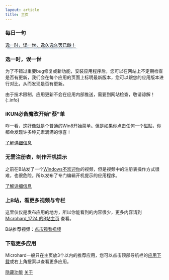 ```yaml
---
layout: article
title: 主页
---
```


### 每日一句

<a href="#" id="hitokoto_text" style="color:#000;text-shadow: 5px 5px 2.5px #bcd;">逸一时，误一世，逸久逸久罢已龄！</a>
<br>
<script type="text/javascript" src="title.js"></script>

### 逸一时，误一世

为了不错过重要bug修复或新功能，安装应用程序后，您可以在网站上不定期检查是否有更新，我们会在每个应用的页面上标明最新版本，您可以跟您的应用版本进行对比，从而发现是否有更新。

由于技术限制，应用更新不会在应用内部推送，需要到网站检查，敬请谅解！
{:.info}

### iKUN必备魔改开始"蔡"单

咋一看，这好像就是个普通的Win8开始菜单。但是如果你点击任何一个磁贴，你都会发现许多坤元素满满的惊喜！

[了解详细信息](2023/01/25/cxk.html)

### 无需注册表，制作开机提示

之前在B站发了一个[Windows不欢迎你](https://b23.tv/oQV8VMP)的视频，但是视频中的注册表操作方式很难，也很危险。所以发布了专门编辑开机提示的应用程序。

[了解详细信息](2023/01/20/winwelcome.html)

### 上B站，看更多视频与专栏

这里仅仅是发布应用的地方，所以你能看到的内容很少，更多内容请到 [Microhard_1724 的B站主页](https://b23.tv/5kBoF1E) 查看。

B站推荐视频：[点击观看视频](https://b23.tv/euw947f)

### 下载更多应用

Microhard一般只在主页放3个以内的推荐应用，您可以点击顶部导航栏的[应用下载](/blogs.html)或右上角搜索以查看更多应用。

[隐藏功能](/winload.html) [关于](/about.html)
